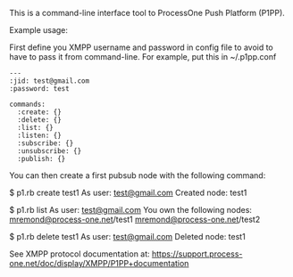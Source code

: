 This is a command-line interface tool to ProcessOne Push Platform (P1PP).

Example usage:

First define you XMPP username and password in config file to avoid to have to pass it from command-line.
For example, put this in ~/.p1pp.conf

```
---
:jid: test@gmail.com
:password: test

commands:
  :create: {}
  :delete: {}
  :list: {}
  :listen: {}
  :subscribe: {}
  :unsubscribe: {}
  :publish: {}
```

You can then create a first pubsub node with the following command:

$ p1.rb create test1
As user: test@gmail.com
Created node: test1

$ p1.rb list
As user: test@gmail.com
You own the following nodes:
 mremond@process-one.net/test1
 mremond@process-one.net/test2

$ p1.rb delete test1
As user: test@gmail.com
Deleted node: test1


See XMPP protocol documentation at:
https://support.process-one.net/doc/display/XMPP/P1PP+documentation
